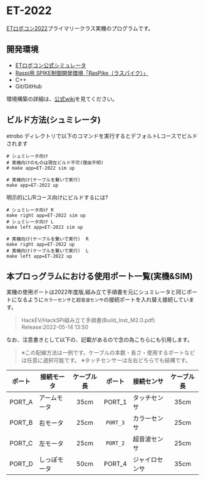

# ET-2022
[ETロボコン2022](https://www.etrobo.jp/)プライマリークラス実機のプログラムです。  

## 開発環境
- [ETロボコン公式シミュレータ](https://github.com/ETrobocon/etrobo)
- [Raspi用 SPIKE制御開発環境「RasPike（ラスパイク）」](https://github.com/ETrobocon/RasPike)
- C++
- Git/GitHub

環境構築の詳細は、[公式wiki](https://github.com/ETrobocon/etrobo/wiki)を見てください。

## ビルド方法(シュミレータ)
etrobo ディレクトリで以下のコマンドを実行するとデフォルトLコースでビルドされます
 ```
 # シュミレータ向け
 # 実機向けのものは現在ビルド不可(理由不明)
 # make app=ET-2022 sim up
 
 # 実機向け(ケーブルを繋いで実行)
 make app=ET-2022 up
 ```

明示的にL/Rコース向けにビルドするには?
```
# シュミレータ向け R
make right app=ET-2022 sim up
# シュミレータ向け L
make left app=ET-2022 sim up

# 実機向け(ケーブルを繋いで実行)  R
make right app=ET-2022 up
# 実機向け(ケーブルを繋いで実行)  L
make left app=ET-2022 up

```

## 本プロっグラムにおける使用ポート一覧(実機&SIM)
実機の使用ポートは2022年度版,組み立て手順書を元にシュミレータと同じポートになるように`カラーセンサ`と`超音波センサ`の接続ポートを入れ替え接続しています。  
>HackEV/HackSPi組み立て手順書(Build_Inst_M2.0.pdf)  
>Release:2022-05-14 13:50

なお、注意書きとして以下の、記載があるので念の為こちらにも引用します。
>※この配線方法は一例です。ケーブルの本数・長さ・使用するポートなどは任意に選択可能です。
>※タッチセンサーは左右どちらでも結構です。


|ポート |接続モータ |ケーブル長 |ポート |接続センサ| ケーブル長|
|:-:|--|:-:|:-:|--|:-:|
|PORT_A|アームモータ|35cm|PORT_1|タッチセンサ|35cm|
|PORT_B|右モータ|25cm|`PORT_3`|カラーセンサ|25cm|
|PORT_C|左モータ|25cm|`PORT_2`|超音波センサ|25cm|
|PORT_D|しっぽモータ|50cm|PORT_4|ジャイロセンサ|35cm|

